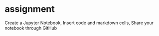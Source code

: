 # assignment
Create a Jupyter Notebook, Insert code and markdown cells,  Share your notebook through GitHub
